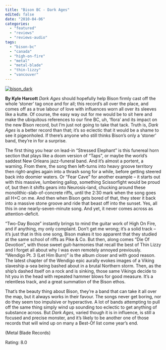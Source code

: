 ```yaml
---
title: "Bison BC - Dark Ages"
edited: false
date: "2010-04-06"
categories:
  - "featured"
  - "reviews"
  - "reviews-audio"
tags:
  - "bison-bc"
  - "canada"
  - "high-on-fire"
  - "metal"
  - "metal-blade"
  - "thin-lizzy"
  - "vancouver"
---
```


[![bison_dark](http://www.hellbound.ca/wp-content/uploads/2010/04/bison_dark.jpg "bison_dark")](http://www.hellbound.ca/wp-content/uploads/2010/04/bison_dark.jpg)

**By Kyle Harcott** _Dark Ages_ should hopefully help Bison firmly cast off the whole ‘stoner’ tag once and for all; this record’s all over the place, and comes off as a true labour of love with influences worn all over its sleeves like a kutte. Of course, the easy way out for me would be to sit here and make the ubiquitous references to our fine BC, uh, ‘flora’ and its impact on the new Bison record, but I’m just not going to take that tack. Truth is, _Dark Ages_ is a better record than that; it’s so eclectic that it would be a shame to see it pigeonholed. If there’s anyone who still thinks Bison’s only a ‘stoner’ band, they’re in for a surprise.

The first thing you hear on lead-in “Stressed Elephant” is this funereal horn section that plays like a doom version of “Taps”, or maybe the world’s saddest New Orleans jazz-funeral band. And it’s almost a portent, a warning. From there, the song then left-turns into heavy groove territory then right-angles again into a thrash song for a while, before getting steered back into doomier waters. Or “Fear Cave” for another example – it starts out with this massive, lumbering gallop, something Scissorfight would be proud of, but then it shifts gears into Neurosis-land, chucking around these monolithic-slab-of-concrete riffs, until the 2:30 mark when the song goes all H×C on me. And then when Bison gets bored of that, they steer it back into a massive stone groove and ride that beast off into the sunset. Yes, all this in one nearly-seven-minute song. And yet, it never comes across as attention-deficit.

“Two-Day Booze” instantly brings to mind the guitar work of High On Fire, and if anything, my only complaint. Don’t get me wrong; it’s a solid track – it’s just that in this one song, Bison makes it too apparent that they studied at the same school of riffs as Pike & Co. But then, along comes “Die Of Devotion”, with those sweet guit-harmonies that recall the best of Thin Lizzy and I forget all about why I was even remotely annoyed previously. “Wendigo Pt. 3 (Let Him Burn)” is the album closer and with good reason. The latest chapter of the Wendigo epic aurally evokes images of a Viking slaveship a-sea being bashed about in a brutal Northern storm. Then, as the ship’s dashed itself on a rock and is sinking, those same Vikings decide to hit you in the head with repeated hammer blows for good measure. It’s a relentless track, and a great summation of the Bison ethos.

That’s the beauty thing about Bison, they’re a band that can take it all over the map, but it always works in their favour. The songs never get boring, nor do they seem too impulsive or hyperactive. A lot of bands attempting to pull off the same thing simply wind up sounding too eclectic to get anything of substance across. But _Dark Ages_, varied though it is in influence, is still a focused and precise monster, and it’s likely to be another one of those records that will wind up on many a Best-Of list come year’s end.

(Metal Blade Records)

Rating: 8.0
